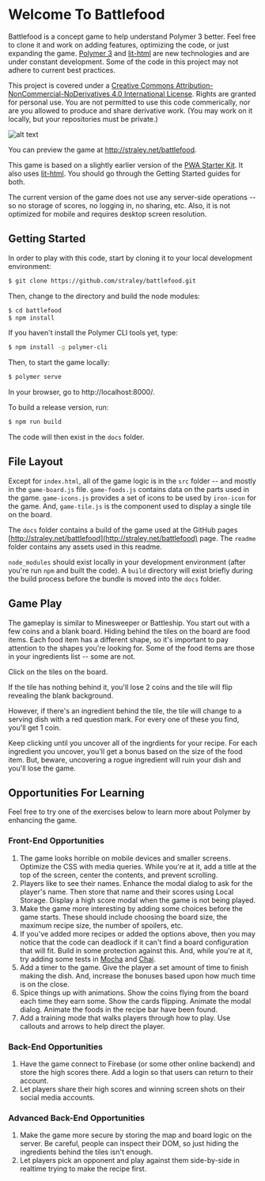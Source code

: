 # Welcome To Battlefood

Battlefood is a concept game to help understand Polymer 3 better. Feel free to clone it and work on adding features, optimizing the code, or just expanding the game. [Polymer 3](https://www.polymer-project.org/) and [lit-html](https://lit-html.polymer-project.org/) are new technologies and are under constant development. Some of the code in this project may not adhere to current best practices.

This project is covered under a [Creative Commons Attribution-NonCommercial-NoDerivatives 4.0 International License](https://github.com/straley/battlefood/blob/master/LICENSE.md). Rights are granted for personal use. You are not permitted to use this code commerically, nor are you allowed to produce and share derivative work. (You may work on it locally, but your repositories must be private.)

![alt text](https://github.com/straley/battlefood/blob/master/readme/gameplay.png?raw=true "Example Game")

You can preview the game at http://straley.net/battlefood.

This game is based on a slightly earlier version of the [PWA Starter Kit](https://pwa-starter-kit.polymer-project.org/). It also uses [lit-html](https://lit-html.polymer-project.org/). You should go through the Getting Started guides for both.

The current version of the game does not use any server-side operations -- so no storage of scores, no logging in, no sharing, etc. Also, it is not optimized for mobile and requires desktop screen resolution.

## Getting Started

In order to play with this code, start by cloning it to your local development environment:

```bash
$ git clone https://github.com/straley/battlefood.git
```

Then, change to the directory and build the node modules:

```bash
$ cd battlefood
$ npm install
```

If you haven't install the Polymer CLI tools yet, type:

```bash
$ npm install -g polymer-cli
```

Then, to start the game locally:

```bash
$ polymer serve
```

In your browser, go to http://localhost:8000/.

To build a release version, run:

```bash
$ npm run build
```

The code will then exist in the `docs` folder.

## File Layout

Except for `index.html`, all of the game logic is in the `src` folder -- and mostly in the `game-board.js` file. `game-foods.js` contains data on the parts used in the game. `game-icons.js` provides a set of icons to be used by `iron-icon` for the game. And, `game-tile.js` is the component used to display a single tile on the board.

The `docs` folder contains a build of the game used at the GitHub pages [http://straley.net/battlefood](http://straley.net/battlefood) page. The `readme` folder contains any assets used in this readme.

`node_modules` should exist locally in your development environment (after you're run `npm` and built the code). A `build` directory will exist briefly during the build process before the bundle is moved into the `docs` folder.

## Game Play

The gameplay is similar to Minesweeper or Battleship. You start out with a few coins and a blank board. Hiding behind the tiles on the board are food items. Each food item has a different shape, so it's important to pay attention to the shapes you're looking for. Some of the food items are those in your ingredients list -- some are not.

Click on the tiles on the board.

If the tile has nothing behind it, you'll lose 2 coins and the tile will flip revealing the blank background.

However, if there's an ingredient behind the tile, the tile will change to a serving dish with a red question mark. For every one of these you find, you'll get 1 coin.

Keep clicking until you uncover all of the ingrdients for your recipe. For each ingredient you uncover, you'll get a bonus based on the size of the food item. But, beware, uncovering a rogue ingredient will ruin your dish and you'll lose the game.

## Opportunities For Learning

Feel free to try one of the exercises below to learn more about Polymer by enhancing the game.

### Front-End Opportunities

1. The game looks horrible on mobile devices and smaller screens. Optimize the CSS with media queries. While you're at it, add a title at the top of the screen, center the contents, and prevent scrolling.
2. Players like to see their names. Enhance the modal dialog to ask for the player's name. Then store that name and their scores using Local Storage. Display a high score modal when the game is not being played.
3. Make the game more interesting by adding some choices before the game starts. These should include choosing the board size, the maximum recipe size, the number of spoilers, etc.
4. If you've added more recipes or added the options above, then you may notice that the code can deadlock if it can't find a board configuration that will fit. Build in some protection against this. And, while you're at it, try adding some tests in [Mocha](https://mochajs.org/) and [Chai](https://www.chaijs.com/).
5. Add a timer to the game. Give the player a set amount of time to finish making the dish. And, increase the bonuses based upon how much time is on the close.
6. Spice things up with animations. Show the coins flying from the board each time they earn some. Show the cards flipping. Animate the modal dialog. Animate the foods in the recipe bar have been found.
7. Add a training mode that walks players through how to play. Use callouts and arrows to help direct the player.

### Back-End Opportunities

1. Have the game connect to Firebase (or some other online backend) and store the high scores there. Add a login so that users can return to their account.
2. Let players share their high scores and winning screen shots on their social media accounts.

### Advanced Back-End Opportunities

1. Make the game more secure by storing the map and board logic on the server. Be careful, people can inspect their DOM, so just hiding the ingredients behind the tiles isn't enough.
2. Let players pick an opponent and play against them side-by-side in realtime trying to make the recipe first.
